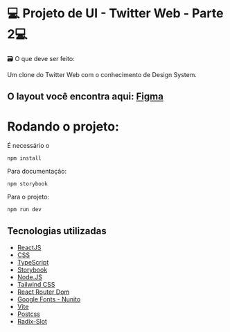 # 💻 Projeto de UI - Twitter Web - Parte 2💻

🗃️ O que deve ser feito: 

Um clone do Twitter Web com o conhecimento de Design System.

## O layout você encontra aqui: [Figma](https://www.figma.com/file/O0mi1MrCKsgbcCt0mo8HCb/Twitter-desktop-pages-(feed%2C-sigup%2C-login%2C-profile)-(Community)?t=IeSIEButAPrC0WMK-6)

# Rodando o projeto:

É necessário o 
```shell
npm install 
```
Para documentação: 
```shell
npm storybook 
```
Para o projeto:
```shell
npm run dev 
```

## Tecnologias utilizadas

- [ReactJS](https://pt-br.reactjs.org/)
- [CSS](https://developer.mozilla.org/en-US/docs/Web/CSS)
- [TypeScript](https://www.typescriptlang.org/)
- [Storybook](https://storybook.js.org/)
- [Node.JS](https://nodejs.org/en/)
- [Tailwind CSS](https://tailwindcss.com/)
- [React Router Dom](https://v5.reactrouter.com/web/guides/quick-start)
- [Google Fonts - Nunito](https://fonts.google.com/)
- [Vite](https://vitejs.dev/)
- [Postcss](https://postcss.org/)
- [Radix-Slot](https://www.radix-ui.com/docs/primitives/utilities/slot)
